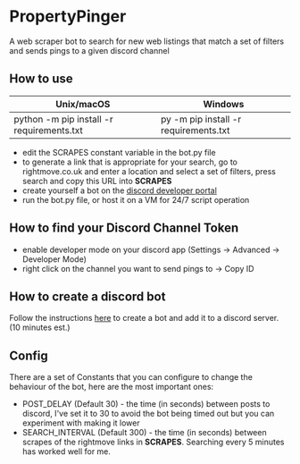 # PropertyPinger
A web scraper bot to search for new web listings that match a set of filters and sends pings to a given discord channel

## How to use
| Unix/macOS  |   Windows   |
| ----------- | ----------- |
| python -m pip install -r requirements.txt | py -m pip install -r requirements.txt      |
* edit the SCRAPES constant variable in the bot.py file
* to generate a link that is appropriate for your search, go to rightmove.co.uk and enter a location and select a set of filters, press search and copy this URL into **SCRAPES**
* create yourself a bot on the [discord developer portal](https://discord.com/developers/docs/intro)
* run the bot.py file, or host it on a VM for 24/7 script operation

## How to find your Discord Channel Token
* enable developer mode on your discord app (Settings -> Advanced -> Developer Mode)
* right click on the channel you want to send pings to -> Copy ID

## How to create a discord bot 
Follow the instructions [here](https://realpython.com/how-to-make-a-discord-bot-python/) to create a bot and add it to a discord server. (10 minutes est.) 

## Config 
There are a set of Constants that you can configure to change the behaviour of the bot, here are the most important ones:
* POST_DELAY (Default 30) - the time (in seconds) between posts to discord, I've set it to 30 to avoid the bot being timed out but you can experiment with making it lower
* SEARCH_INTERVAL (Default 300) - the time (in seconds) between scrapes of the rightmove links in **SCRAPES**. Searching every 5 minutes has worked well for me. 

